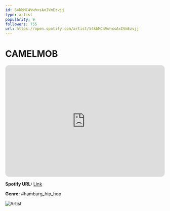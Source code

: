 ```yaml
---
id: 54kbMC4VwhxsAxIVmEzvjj
type: artist
popularity: 9
followers: 755
url: https://open.spotify.com/artist/54kbMC4VwhxsAxIVmEzvjj
---
```

# CAMELMOB

<iframe style="border-radius:12px" src="https://open.spotify.com/embed/artist/54kbMC4VwhxsAxIVmEzvjj" width="100%" height="352" frameBorder="0" allowfullscreen="" allow="autoplay; clipboard-write; encrypted-media; fullscreen; picture-in-picture" loading="lazy"></iframe>

**Spotify URL:** [Link](https://open.spotify.com/artist/54kbMC4VwhxsAxIVmEzvjj)

**Genre:**  #hamburg_hip_hop

![Artist](https://i.scdn.co/image/ab6761610000e5eb14dc21b1bfb99a2894381840)
